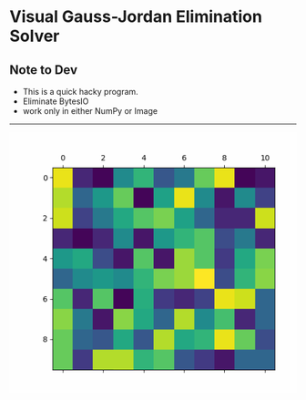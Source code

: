 # Visual Gauss-Jordan Elimination Solver
## Note to Dev
* This is a quick hacky program.
* Eliminate BytesIO
* work only in either NumPy or Image
------
![](https://github.com/AEFGP/VisualGaussianSolver/blob/master/13717.gif)
